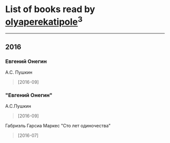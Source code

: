 # List of books read by [olyaperekatipole](http://vk.com/id1236741)<sup>3</sup>
---

## 2016

### Евгений Онегин
А.С. Пушкин
> [2016-09] 


### "Евгений Онегин"
А.С.Пушкин
> [2016-09] 


Габриэль Гарсиа Маркес "Сто лет одиночества"
> [2016-07] 



